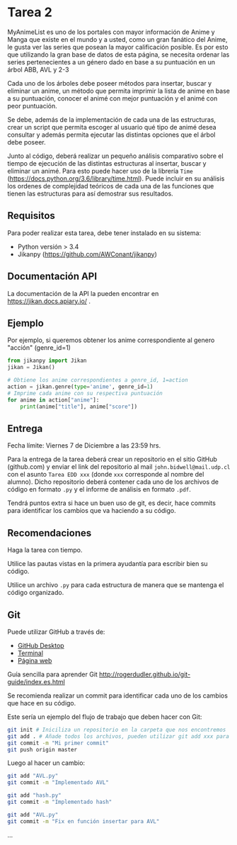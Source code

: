 # Tarea 2

MyAnimeList es uno de los portales con mayor información de Anime y Manga que existe en el mundo y a usted, como un gran fanático del Anime, le gusta ver las series que posean la mayor calificación posible. Es por esto que utilizando la gran base de datos de esta página, se necesita ordenar las series pertenecientes a un género dado en base a su puntuación en un árbol ABB, AVL y 2-3

Cada uno de los árboles debe poseer métodos para insertar, buscar y eliminar un anime, un método que permita imprimir la lista de anime en base a su puntuación, conocer el animé con mejor puntuación y el animé con peor puntuación.

Se debe, además de la implementación de cada una de las estructuras, crear un script que permita escoger al usuario qué tipo de animé desea consultar y además permita ejecutar las distintas opciones que el árbol debe poseer.

Junto al código, deberá realizar un pequeño análisis comparativo sobre el tiempo de ejecución de las distintas estructuras al insertar, buscar y eliminar un animé. Para esto puede hacer uso de la librería `Time` (https://docs.python.org/3.6/library/time.html). Puede incluir en su análisis los ordenes de complejidad teóricos de cada una de las funciones que tienen las estructuras para así demostrar sus resultados.

## Requisitos

Para poder realizar esta tarea, debe tener instalado en su sistema:

* Python versión > 3.4
* Jikanpy (https://github.com/AWConant/jikanpy)

## Documentación API

La documentación de la API la pueden encontrar en https://jikan.docs.apiary.io/ .

## Ejemplo

Por ejemplo, si queremos obtener los anime correspondiente al genero "acción" (genre_id=1)

```python
from jikanpy import Jikan
jikan = Jikan()

# Obtiene los anime correspondientes a genre_id, 1=action
action = jikan.genre(type='anime', genre_id=1)
# Imprime cada anime con su respectiva puntuación
for anime in action["anime"]:
    print(anime["title"], anime["score"])
```

## Entrega

Fecha límite: Viernes 7 de Diciembre a las 23:59 hrs.

Para la entrega de la tarea deberá crear un repositorio en el sitio GitHub (github.com) y enviar el link del repositorio al mail `john.bidwell@mail.udp.cl` con el asunto `Tarea EDD xxx` (donde `xxx` corresponde al nombre del alumno). Dicho repositorio deberá contener cada uno de los archivos de código en formato `.py` y el informe de análisis en formato `.pdf`.

Tendrá puntos extra si hace un buen uso de git, es decir, hace commits para identificar los cambios que va haciendo a su código.

## Recomendaciones

Haga la tarea con tiempo.

Utilice las pautas vistas en la primera ayudantía para escribir bien su código. 

Utilice un archivo `.py` para cada estructura de manera que se mantenga el código organizado.

## Git

Puede utilizar GitHub a través de:
* [GitHub Desktop](https://services.github.com/on-demand/github-desktop/es/instalar-github-desktop)
* [Terminal](https://gist.github.com/derhuerst/1b15ff4652a867391f03)
* [Página web](https://github.com)

Guía sencilla para aprender Git http://rogerdudler.github.io/git-guide/index.es.html 

Se recomienda realizar un commit para identificar cada uno de los cambios que hace en su código.

Este sería un ejemplo del flujo de trabajo que deben hacer con Git:

```zsh
git init # Iniciliza un repositorio en la carpeta que nos encontremos
git add . # Añade todos los archivos, pueden utilizar git add xxx para añadir un archivo en específico
git commit -m "Mi primer commit"
git push origin master
``` 

Luego al hacer un cambio:

```zsh
git add "AVL.py"
git commit -m "Implementado AVL"
```

```zsh
git add "hash.py"
git commit -m "Implementado hash"
```

```zsh
git add "AVL.py"
git commit -m "Fix en función insertar para AVL"
```
...
